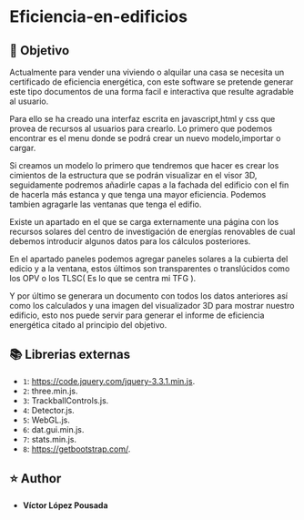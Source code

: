 # Eficiencia-en-edificios

## :book: Objetivo
Actualmente para vender una viviendo o alquilar una casa se necesita un certificado de eficiencia energética,
con este software se pretende generar este tipo documentos de una forma facil e interactiva que resulte
agradable al usuario.

Para ello se ha creado una interfaz escrita en javascript,html y css que provea de recursos al usuarios para crearlo. Lo primero que podemos encontrar es el menu donde se podrá crear un nuevo modelo,importar o cargar.

Si creamos un modelo lo primero que tendremos que hacer es crear los cimientos de la estructura que se podrán visualizar en el visor 3D, seguidamente podremos añadirle capas a la fachada del edificio con el fin de hacerla más estanca y que tenga una mayor eficiencia. Podemos tambien agragarle las ventanas que tenga el edifio.

Existe un apartado en el que se carga externamente una página con los recursos solares del centro de investigación de energías renovables de cual debemos introducir algunos datos para los cálculos posteriores.

En el apartado paneles podemos agregar paneles solares a la cubierta del edicio y a la ventana, estos últimos son transparentes o translúcidos como los OPV o los TLSC( Es lo que se centra mi TFG ).

Y por último se generara un documento con todos los datos anteriores así como los calculados y una imagen del visualizador 3D para mostrar nuestro edificio, esto nos puede servir para generar el informe de eficiencia energética citado al principio del objetivo.


## :books: Librerias externas

-  `1`: https://code.jquery.com/jquery-3.3.1.min.js.
-  `2`: three.min.js.
-  `3`: TrackballControls.js.
-  `4`: Detector.js.
-  `5`: WebGL.js.
-  `6`: dat.gui.min.js.
-  `7`: stats.min.js.
-  `8`: https://getbootstrap.com/.

## :star: Author
* **Víctor López Pousada** 


